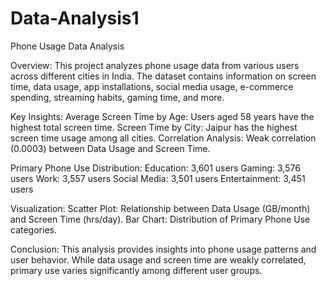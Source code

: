 # Data-Analysis1

Phone Usage Data Analysis

Overview:
This project analyzes phone usage data from various users across different cities in India. The dataset contains information on screen time, data usage, app installations, social media usage, e-commerce spending, streaming habits, gaming time, and more.

Key Insights:
Average Screen Time by Age: Users aged 58 years have the highest total screen time.
Screen Time by City: Jaipur has the highest screen time usage among all cities.
Correlation Analysis: Weak correlation (0.0003) between Data Usage and Screen Time.

Primary Phone Use Distribution:
Education: 3,601 users
Gaming: 3,576 users
Work: 3,557 users
Social Media: 3,501 users
Entertainment: 3,451 users

Visualization:
Scatter Plot: Relationship between Data Usage (GB/month) and Screen Time (hrs/day).
Bar Chart: Distribution of Primary Phone Use categories.

Conclusion:
This analysis provides insights into phone usage patterns and user behavior. While data usage and screen time are weakly correlated, primary use varies significantly among different user groups.

